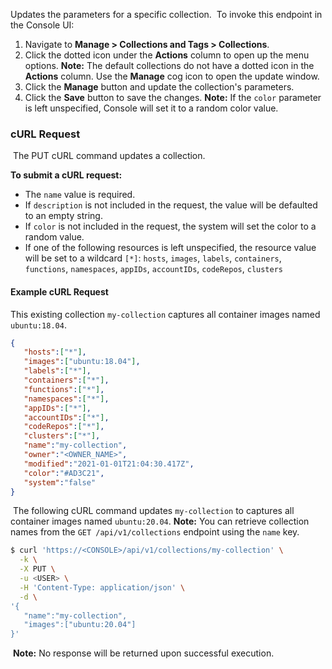 Updates the parameters for a specific collection.
​
To invoke this endpoint in the Console UI:
​
1. Navigate to **Manage > Collections and Tags > Collections**.
2. Click the dotted icon under the **Actions** column to open up the menu options. **Note:** The default collections do not have a dotted icon in the **Actions** column. Use the  **Manage** cog icon to open the update window.
3. Click the **Manage** button and update the collection's parameters. 
4. Click the **Save** button to save the changes.
​
**Note:** If the `color` parameter is left unspecified, Console will set it to a random color value.
​
### cURL Request
​
The PUT cURL command updates a collection.

**To submit a cURL request:**

* The `name` value is required.
* If `description` is not included in the request, the value will be defaulted to an empty string.
* If `color` is not included in the request, the system will set the color to a random value.
* If one of the following resources is left unspecified, the resource value will be set to a wildcard `[*]`: `hosts`, `images`, `labels`, `containers`, `functions`, `namespaces`, `appIDs`, `accountIDs`, `codeRepos`, `clusters`

#### Example cURL Request

This existing collection `my-collection` captures all container images named `ubuntu:18.04`.
​
```json
{
   "hosts":["*"],
   "images":["ubuntu:18.04"],
   "labels":["*"],
   "containers":["*"],
   "functions":["*"],
   "namespaces":["*"],
   "appIDs":["*"],
   "accountIDs":["*"],
   "codeRepos":["*"],
   "clusters":["*"],
   "name":"my-collection",
   "owner":"<OWNER_NAME>",
   "modified":"2021-01-01T21:04:30.417Z",
   "color":"#AD3C21",
   "system":"false"
}
```
​
The following cURL command updates `my-collection` to captures all container images named `ubuntu:20.04`.
​
**Note:** You can retrieve collection names from the `GET /api/v1/collections` endpoint using the `name` key.
​
```bash
$ curl 'https://<CONSOLE>/api/v1/collections/my-collection' \
  -k \
  -X PUT \
  -u <USER> \
  -H 'Content-Type: application/json' \
  -d \
'{
   "name":"my-collection",
   "images":["ubuntu:20.04"]
}'
```
​
**Note:** No response will be returned upon successful execution.
